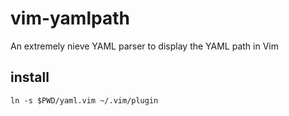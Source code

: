 # vim-yamlpath
An extremely nieve YAML parser to display the YAML path in Vim
## install
```
ln -s $PWD/yaml.vim ~/.vim/plugin
```
